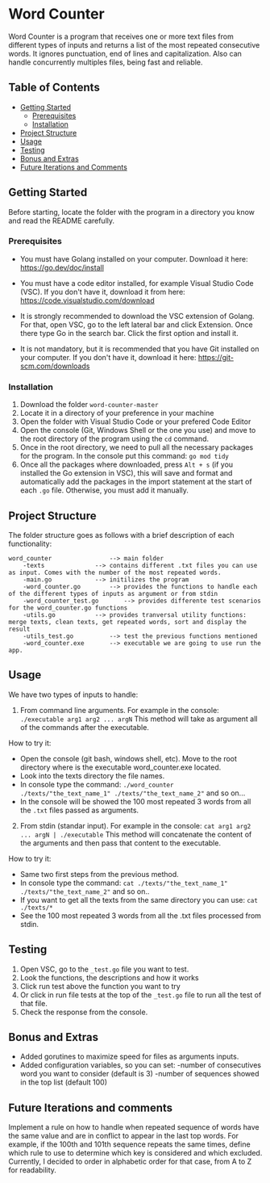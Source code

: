 # Word Counter

Word Counter is a program that receives one or more text files from different types of inputs and returns a list of the most repeated consecutive words. It ignores punctuation, end of lines and capitalization. Also can handle concurrently multiples files, being fast and reliable.

## Table of Contents

- [Getting Started](#getting-started)
  - [Prerequisites](#prerequisites)
  - [Installation](#installation)
- [Project Structure](#project-structure)
- [Usage](#usage)
- [Testing](#testing)
- [Bonus and Extras](#bonus)
- [Future Iterations and Comments](#future-iterations)

<a name="getting-started"></a>
## Getting Started

Before starting, locate the folder with the program in a directory you know and read the README carefully.

<a name="prerequisites"></a>
### Prerequisites

- You must have Golang installed on your computer. Download it here: https://go.dev/doc/install

- You must have a code editor installed, for example Visual Studio Code (VSC). 
If you don't have it, download it from here: https://code.visualstudio.com/download

- It is strongly recommended to download the VSC extension of Golang. For that, open VSC, go to the left lateral bar and click Extension. Once there type Go in the search bar. Click the first option and install it.

- It is not mandatory, but it is recommended that you have Git installed on your computer. If you don't have it, download it here: https://git-scm.com/downloads

### Installation 

1) Download the folder `word-counter-master`
2) Locate it in a directory of your preference in your machine
3) Open the folder with Visual Studio Code or your prefered Code Editor
4) Open the console (Git, Windows Shell or the one you use) and move to the root directory of the program using the `cd` command.
5) Once in the root directory, we need to pull all the necessary packages for the program. In the console put this command: `go mod tidy`
6) Once all the packages where downloaded, press `Alt + s` (if you installed the Go extension in VSC), this will save and format and automatically add the packages in the import statement at the start of each `.go` file. Otherwise, you must add it manually.

## Project Structure

The folder structure goes as follows with a brief description of each functionality:
```
word_counter 				--> main folder
	-texts 				--> contains different .txt files you can use as input. Comes with the number of the most repeated words.
	-main.go 			--> initilizes the program
	-word_counter.go 		--> provides the functions to handle each of the different types of inputs as argument or from stdin
	-word_counter_test.go  		--> provides differente test scenarios for the word_counter.go functions
	-utils.go 			--> provides tranversal utility functions: merge texts, clean texts, get repeated words, sort and display the result
	-utils_test.go 			--> test the previous functions mentioned
	-word_counter.exe		--> executable we are going to use run the app.
```

## Usage

We have two types of inputs to handle:
1) From command line arguments. For example in the console: `./executable arg1 arg2 ... argN` 
This method will take as argument all of the commands after the executable.

How to try it:
- Open the console (git bash, windows shell, etc). Move to the root directory where is the executable word_counter.exe located.
- Look into the texts directory the file names.
- In console type the command: `./word_counter ./texts/"the_text_name_1" ./texts/"the_text_name_2"` and so on...
- In the console will be showed the 100 most repeated 3 words from all the `.txt` files passed as arguments.

2) From stdin (standar input). For example in the console: `cat arg1 arg2 ... argN | ./executable`
This method will concatenate the content of the arguments and then pass that content to the executable.

How to try it:
- Same two first steps from the previous method.
- In console type the command: `cat ./texts/"the_text_name_1" ./texts/"the_text_name_2"` and so on..
- If you want to get all the texts from the same directory you can use: `cat ./texts/*`
- See the 100 most repeated 3 words from all the .txt files processed from stdin.

## Testing
1) Open VSC, go to the `_test.go` file you want to test.
2) Look the functions, the descriptions and how it works
3) Click run test above the function you want to try
4) Or click in run file tests at the top of the `_test.go` file to run all the test of that file. 
5) Check the response from the console.

## Bonus and Extras
- Added gorutines to maximize speed for files as arguments inputs.
- Added configuration variables, so you can set:
	-number of consecutives word you want to consider (default is 3)
	-number of sequences showed in the top list (default 100)

## Future Iterations and comments

Implement a rule on how to handle when repeated sequence of words have the same value and are in conflict to appear in the last top words. 
For example, if the 100th and 101th sequence repeats the same times, define which rule to use to determine which key is considered and which excluded. Currently, I decided to order in alphabetic order for that case, from A to Z for readability.












